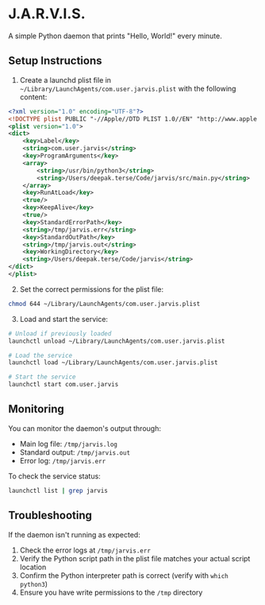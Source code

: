# J.A.R.V.I.S.

A simple Python daemon that prints "Hello, World!" every minute.

## Setup Instructions

1. Create a launchd plist file in `~/Library/LaunchAgents/com.user.jarvis.plist` with the following content:

```xml
<?xml version="1.0" encoding="UTF-8"?>
<!DOCTYPE plist PUBLIC "-//Apple//DTD PLIST 1.0//EN" "http://www.apple.com/DTDs/PropertyList-1.0.dtd">
<plist version="1.0">
<dict>
    <key>Label</key>
    <string>com.user.jarvis</string>
    <key>ProgramArguments</key>
    <array>
        <string>/usr/bin/python3</string>
        <string>/Users/deepak.terse/Code/jarvis/src/main.py</string>
    </array>
    <key>RunAtLoad</key>
    <true/>
    <key>KeepAlive</key>
    <true/>
    <key>StandardErrorPath</key>
    <string>/tmp/jarvis.err</string>
    <key>StandardOutPath</key>
    <string>/tmp/jarvis.out</string>
    <key>WorkingDirectory</key>
    <string>/Users/deepak.terse/Code/jarvis</string>
</dict>
</plist>
```

2. Set the correct permissions for the plist file:
```bash
chmod 644 ~/Library/LaunchAgents/com.user.jarvis.plist
```

3. Load and start the service:
```bash
# Unload if previously loaded
launchctl unload ~/Library/LaunchAgents/com.user.jarvis.plist

# Load the service
launchctl load ~/Library/LaunchAgents/com.user.jarvis.plist

# Start the service
launchctl start com.user.jarvis
```

## Monitoring

You can monitor the daemon's output through:
- Main log file: `/tmp/jarvis.log`
- Standard output: `/tmp/jarvis.out`
- Error log: `/tmp/jarvis.err`

To check the service status:
```bash
launchctl list | grep jarvis
```

## Troubleshooting

If the daemon isn't running as expected:
1. Check the error logs at `/tmp/jarvis.err`
2. Verify the Python script path in the plist file matches your actual script location
3. Confirm the Python interpreter path is correct (verify with `which python3`)
4. Ensure you have write permissions to the `/tmp` directory